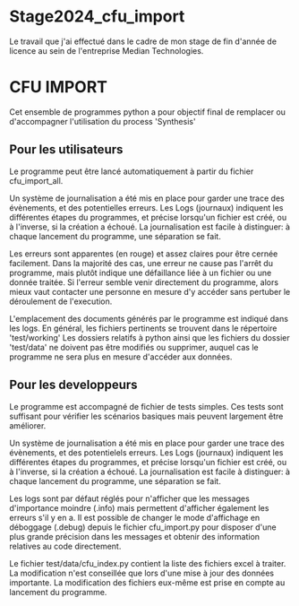 # Stage2024_cfu_import
Le travail que j'ai effectué dans le cadre de mon stage de fin d'année de licence au sein de l'entreprise Median Technologies.

# CFU IMPORT

Cet ensemble de programmes python a pour objectif final de remplacer ou d'accompagner l'utilisation du process 'Synthesis'

## Pour les utilisateurs
Le programme peut être lancé automatiquement à partir du fichier cfu_import_all. 

Un système de journalisation a été mis en place pour garder une trace des évènements, et des potentielles erreurs.
Les Logs (journaux) indiquent les différentes étapes du programmes, et précise lorsqu'un fichier est créé, ou à l'inverse, si la création a échoué.
La journalisation est facile à distinguer: à chaque lancement du programme, une séparation se fait.

Les erreurs sont apparentes (en rouge) et assez claires pour être cernée facilement. 
Dans la majorité des cas, une erreur ne cause pas l'arrêt du programme, mais plutôt indique une défaillance liée à un fichier ou une donnée traitée.
Si l'erreur semble venir directement du programme, alors mieux vaut contacter une personne en mesure d'y accéder sans pertuber le déroulement de l'execution.

L'emplacement des documents générés par le programme est indiqué dans les logs. En général, les fichiers pertinents se trouvent dans le répertoire 'test/working'
Les dossiers relatifs à python ainsi que les fichiers du dossier 'test/data' ne doivent pas être modifiés ou supprimer, auquel cas le programme ne sera plus en mesure d'accéder aux données.

## Pour les developpeurs
Le programme est accompagné de fichier de tests simples. Ces tests sont suffisant pour vérifier les scénarios basiques mais peuvent largement être améliorer.

Un système de journalisation a été mis en place pour garder une trace des évènements, et des potentielels erreurs.
Les Logs (journaux) indiquent les différentes étapes du programmes, et précise lorsqu'un fichier est créé, ou à l'inverse, si la création a échoué.
La journalisation est facile à distinguer: à chaque lancement du programme, une séparation se fait.

Les logs sont par défaut réglés pour n'afficher que les messages d'importance moindre (.info) mais permettent d'afficher également les erreurs s'il y en a.
Il est possible de changer le mode d'affichage en déboggage (.debug) depuis le fichier cfu_import.py pour disposer d'une plus grande précision dans les messages
et obtenir des information relatives au code directement.

Le fichier test/data/cfu_index.py contient la liste des fichiers excel à traiter. La modification n'est conseillée que lors d'une mise à jour des données importante.
La modification des fichiers eux-même est prise en compte au lancement du programme. 
